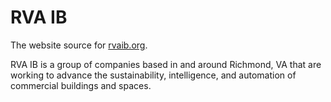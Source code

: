 # RVA IB

The website source for [rvaib.org](https://rvaib.org).

RVA IB is a group of companies based in and around Richmond, VA that are
working to advance the sustainability, intelligence, and automation of
commercial buildings and spaces.

